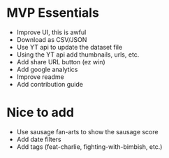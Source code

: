 # MVP Essentials
* Improve UI, this is awful
* Download as CSV/JSON
* Use YT api to update the dataset file
* Using the YT api add thumbnails, urls, etc.
* Add share URL button (ez win)
* Add google analytics
* Improve readme
* Add contribution guide

# Nice to add
* Use sausage fan-arts to show the sausage score
* Add date filters
* Add tags (feat-charlie, fighting-with-bimbish, etc.)